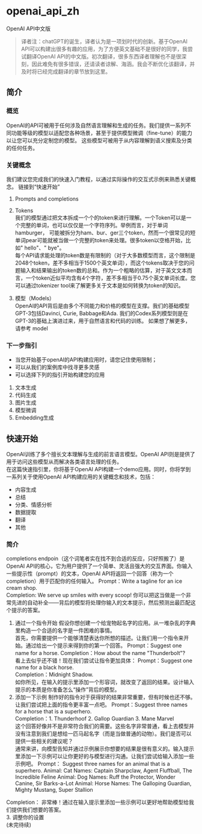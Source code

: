# openai_api_zh
OpenAI API中文版
> 译者注：chatGPT的诞生，译者认为是一项划时代的创新。基于OpenAI API可以构建出很多有趣的应用，为了方便英文基础不是很好的同学，我尝试翻译OpenAI API的中文版。初次翻译，很多东西译者理解也不是很深刻，因此难免有很多错误，还请读者谅解、海涵。我会不断优化该翻译，并及时将已经完成翻译的章节放到这里。
## 简介
### 概览
OpenAI的API可被用于任何涉及自然语言理解和生成的任务。我们提供一系列不同功能等级的模型以适配您各种场景，甚至于提供模型微调（fine-tune）的能力以让您可以充分定制您的模型。
这些模型可被用于从内容理解到语义搜索及分类的任何任务。
### 关键概念
我们建议您完成我们的快速入门教程，以通过实际操作的交互式示例来熟悉关键概念。
链接到“快速开始”
1. Prompts and completions
2. Tokens   
我们的模型通过把文本拆成一个个的token来进行理解。一个Token可以是一个完整的单词，也可以仅仅是一个字符序列。举例而言，对于单词hamburger，
可能被拆分为ham、bur、ger三个token，然而一个很常见的短单词pear可能就被当做一个完整的token来处理。很多token以空格开始，比如" hello"、" bye"。   
每个API请求能处理的token数是有限制的（对于大多数模型而言，这个限制是2048个token，差不多相当于1500个英文单词），而这个tokens取决于您的问题输入和结果输出的token数的总和。作为一个粗略的估算，对于英文文本而言，一个token近似平均含有4个字符，差不多相当于0.75个英文单词长度。您可以通过tokenizer tool来了解更多关于文本是如何转换为token的知识。


3. 模型（Models）   
OpenAI的API背后是由多个不同能力和价格的模型在支撑。我们的基础模型GPT-3包括Davinci, Curie, Babbage和Ada.
我们的Codex系列模型则是在GPT-3的基础上演进过来，用于自然语言和代码的训练。
如果想了解更多，请参考  model
### 下一步指引
- 当您开始基于openAI的API构建应用时，请您记住使用限制；
- 可以从我们的案例库中找寻更多灵感
- 可以选择下列的指引开始构建您的应用
1. 文本生成
2. 代码生成
3. 图片生成
4. 模型微调
5. Embedding生成
## 快速开始
OpenAI训练了多个擅长文本理解与生成的前言语言模型。OpenAI API则是提供了用于访问这些模型从而解决各类语言处理的任务。   
在这篇快速指引里，你将基于OpenAI API构建一个demo应用。同时，你将学到一系列关于使用OpenAI API构建应用的关键概念和技术，包括：
- 内容生成
- 总结
- 分类、情感分析
- 数据提取
- 翻译
- 其他
### 简介
completions endpoin（这个词笔者实在找不到合适的反应，只好照搬了）是OpenAI API的核心，它为用户提供了一个简单、灵活且强大的交互界面。你输入一些提示性（prompt）的文本，OpenAI API将返回一个回答（称为一个completion）用于匹配你的任何输入。
Prompt：Write a tagline for an ice cream shop.    
Completion: We serve up smiles with every scoop!
你可以把这当做是一个非常先进的自动补全——背后的模型将处理你输入的文本提示，然后预测出最匹配这个提示的答案。
1. 通过一个指令开始
假设你想创建一个给宠物起名字的应用。从一堆杂乱的字典里构造一个合适的名字是一件困难的事情。  
首先，你需要提供一个能够清楚表达你所想的描述。让我们用一个指令来开始。通过给出一个提示来得到你的第一个回答。
Prompt：Suggest one name for a horse.
Completion：How about the name "Thunderbolt"?     
看上去似乎还不错！现在我们尝试让指令更加具体：
Prompt：Suggest one name for a black horse.  
Completion：Midnight Shadow.  
如你所见，在输入的提示里添加一个形容词，就改变了返回的结果。设计输入提示的本质是你准备怎么“操作”背后的模型。  
2. 添加一下示例
制作好的指令对于获得好的结果非常重要，但有时候也还不够。让我们尝试把上面的指令更丰富一点吧。
Prompt：Suggest three names for a horse that is a superhero.  
Completion：1. Thunderhoof   2. Gallop Guardian   3. Mane Marvel   
这个回答好像并不是非常符合我们的需要。这些名字非常普通，看上去模型并没有注意到我们是想给一匹马起名字（而是当做普通的动物）。我们是否可以提供一些相关的建议呢？  
通常来讲，向模型告知并通过示例展示你想要的结果是很有意义的。输入提示里添加一下示例可以让你更好的与模型进行沟通。让我们尝试给输入添加一些示例吧。
Prompt：
Suggest three names for an animal that is a superhero.
Animal: Cat
Names: Captain Sharpclaw, Agent Fluffball, The Incredible Feline
Animal: Dog
Names: Ruff the Protector, Wonder Canine, Sir Barks-a-Lot
Animal: Horse
Names: The Galloping Guardian, Mighty Mustang, Super Stallion

Completion：
非常棒！通过在输入提示里添加一些示例可以更好地帮助模型给我们提供我们想要的答案。  
3. 调整你的设置   
(未完待续)


